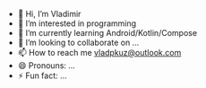 - 👋 Hi, I’m Vladimir
- 👀 I’m interested in programming
- 🌱 I’m currently learning Android/Kotlin/Compose
- 💞️ I’m looking to collaborate on ...
- 📫 How to reach me vladpkuz@outlook.com
- 😄 Pronouns: ...
- ⚡ Fun fact: ...

<!---
VladPSmith/VladPSmith is a ✨ special ✨ repository because its `README.md` (this file) appears on your GitHub profile.
You can click the Preview link to take a look at your changes.
--->

